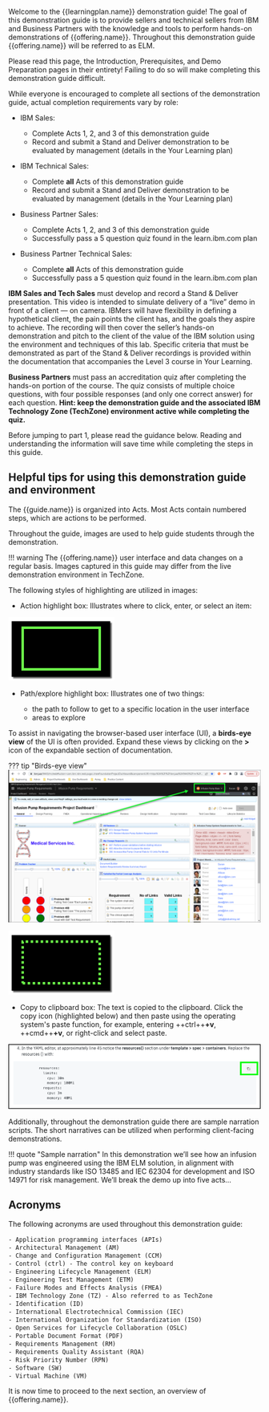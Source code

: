 Welcome to the {{learningplan.name}} demonstration guide! The goal of this demonstration guide is to provide sellers and technical sellers from IBM and Business Partners with the knowledge and tools to perform hands-on demonstrations of {{offering.name}}. Throughout this demonstration guide {{offering.name}} will be referred to as ELM.

Please read this page, the Introduction, Prerequisites, and Demo Preparation pages in their entirety! Failing to do so will make completing this demonstration guide difficult.

While everyone is encouraged to complete all sections of the demonstration guide, actual completion requirements vary by role:

- IBM Sales:

    * Complete Acts 1, 2, and 3 of this demonstration guide
    * Record and submit a Stand and Deliver demonstration to be evaluated by management (details in the Your Learning plan)

- IBM Technical Sales:

    * Complete **all** Acts of this demonstration guide
    * Record and submit a Stand and Deliver demonstration to be evaluated by management (details in the Your Learning plan)

- Business Partner Sales:

    * Complete Acts 1, 2, and 3 of this demonstration guide
    * Successfully pass a 5 question quiz found in the learn.ibm.com plan

- Business Partner Technical Sales:

    * Complete **all** Acts of this demonstration guide
    * Successfully pass a 5 question quiz found in the learn.ibm.com plan

**IBM Sales and Tech Sales** must develop and record a Stand & Deliver presentation. This video is intended to simulate delivery of a “live” demo in front of a client — on camera. IBMers will have flexibility in defining a hypothetical client, the pain points the client has, and the goals they aspire to achieve. The recording will then cover the seller’s hands-on demonstration and pitch to the client of the value of the IBM solution using the environment and techniques of this lab. Specific criteria that must be demonstrated as part of the Stand & Deliver recordings is provided within the documentation that accompanies the Level 3 course in Your Learning.

**Business Partners** must pass an accreditation quiz after completing the hands-on portion of the course. The quiz consists of multiple choice questions, with four possible responses (and only one correct answer) for each question. **Hint: keep the demonstration guide and the associated IBM Technology Zone (TechZone) environment active while completing the quiz.**

Before jumping to part 1, please read the guidance below. Reading and understanding the information will save time while completing the steps in this guide.

## Helpful tips for using this demonstration guide and environment

The {{guide.name}} is organized into Acts. Most Acts contain numbered steps, which are actions to be performed.

Throughout the guide, images are used to help guide students through the demonstration.

!!! warning
    The {{offering.name}} user interface and data changes on a regular basis. Images captured in this guide may differ from the live demonstration environment in TechZone.

The following styles of highlighting are utilized in images:

- Action highlight box: Illustrates where to click, enter, or select an item:

![](_attachments/ClickActionRectangle.png)

- Path/explore highlight box: Illustrates one of two things:

    - the path to follow to get to a specific location in the user interface
    - areas to explore

To assist in navigating the browser-based user interface (UI), a **birds-eye view** of the UI is often provided. Expand these views by clicking on the **>** icon of the expandable section of documentation.

??? tip "Birds-eye view"
    ![](_attachments/BirdsEyeView.png)

![](_attachments/PathExploreHighlight.png)

- Copy to clipboard box: The text is copied to the clipboard. Click the copy icon (highlighted below) and then paste using the operating system's paste function, for example, entering ++ctrl++**+v**, ++cmd++**+v**, or right-click and select paste.

![](_attachments/Usage-Clipboard.png)

Additionally, throughout the demonstration guide there are sample narration scripts. The short narratives can be utilized when performing client-facing demonstrations.

!!! quote "Sample narration"
    In this demonstration we’ll see how an infusion pump was engineered using the IBM ELM solution, in alignment with industry standards like ISO 13485 and IEC 62304 for development and ISO 14971 for risk management. We’ll break the demo up into five acts...

<!-- Additionally, there are several "click-thru" demonstrations. Links to click-thru demonstrations will open in a new browser window or tab with a screen similar to the image below.

![](_attachments/ClickThruStartPage.png)

Click the play button ![](_attachments/ClickThruPlayButton.png) in the middle of the screen to start the demo. Then, simply follow the steps in the demonstration guide. If unsure where to click, click anywhere on the screen and a highlight box will appear showing where to click next.

**In this demonstration environment, full access to the IBM Cloud account is NOT provided.** User identifications (IDs) will be restricted to specific capabilities. Permission to create or modify COS service instances, COS buckets, Key Protect instances, etc. is not provided.

!!! warning
    Attempting to perform an action without the appropriate permissions will result in an error message like the one below. This is not an issue with the IBM Cloud or COS, rather a restriction of the demo environment and the permissions assigned to users.

    ![](_attachments/ErrorMessage.png) -->

## Acronyms

The following acronyms are used throughout this demonstration guide:

    - Application programming interfaces (APIs)
    - Architectural Management (AM)
    - Change and Configuration Management (CCM)
    - Control (ctrl) - The control key on keyboard
    - Engineering Lifecycle Management (ELM)
    - Engineering Test Management (ETM)
    - Failure Modes and Effects Analysis (FMEA)
    - IBM Technology Zone (TZ) - Also referred to as TechZone
    - Identification (ID)
    - International Electrotechnical Commission (IEC)
    - International Organization for Standardization (ISO)
    - Open Services for Lifecycle Collaboration (OSLC)
    - Portable Document Format (PDF)
    - Requirements Management (RM)
    - Requirements Quality Assistant (RQA)
    - Risk Priority Number (RPN)
    - Software (SW)
    - Virtual Machine (VM)

It is now time to proceed to the next section, an overview of {{offering.name}}.
